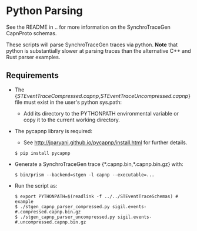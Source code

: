 # Python Parsing

See the README in .. for more information on the SynchroTraceGen CapnProto schemas.

These scripts will parse SynchroTraceGen traces via python.
**Note** that python is substantially slower at parsing traces
than the alternative C++ and Rust parser examples.

## Requirements
* The {*STEventTraceCompressed.capnp*,*STEventTraceUncompressed.capnp*}
file must exist in the user's python sys.path:
  * Add its directory to the PYTHONPATH environmental variable or
copy it to the current working directory.

* The pycapnp library is required:
  * See http://jparyani.github.io/pycapnp/install.html for further details.

  `$ pip install pycapnp`

* Generate a SynchroTraceGen trace {\*.capnp.bin,\*.capnp.bin.gz} with:

   `$ bin/prism --backend=stgen -l capnp --executable=...`

* Run the script as:

   ```
   $ export PYTHONPATH=$(readlink -f ../../STEventTraceSchemas) # example
   $ ./stgen_capnp_parser_compressed.py sigil.events-#.compressed.capnp.bin.gz
   $ ./stgen_capnp_parser_uncompressed.py sigil.events-#.uncompressed.capnp.bin.gz
   ```
